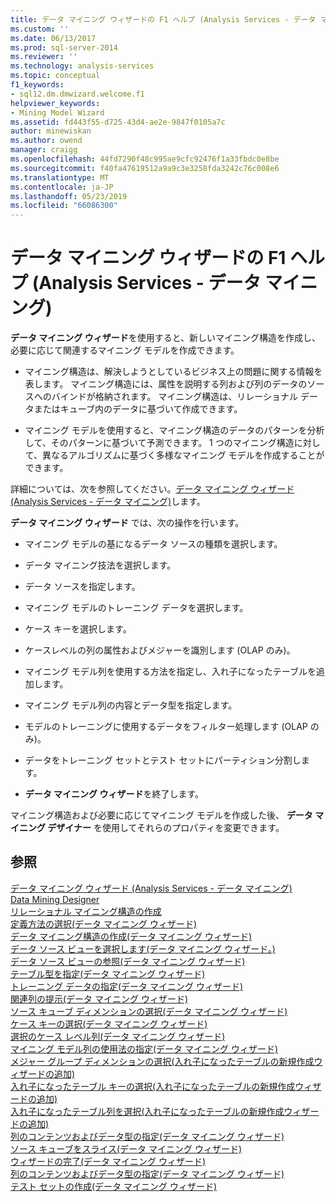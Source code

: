 ```yaml
---
title: データ マイニング ウィザードの F1 ヘルプ (Analysis Services - データ マイニング) |Microsoft Docs
ms.custom: ''
ms.date: 06/13/2017
ms.prod: sql-server-2014
ms.reviewer: ''
ms.technology: analysis-services
ms.topic: conceptual
f1_keywords:
- sql12.dm.dmwizard.welcome.f1
helpviewer_keywords:
- Mining Model Wizard
ms.assetid: fd443f55-d725-43d4-ae2e-9847f0105a7c
author: minewiskan
ms.author: owend
manager: craigg
ms.openlocfilehash: 44fd7290f48c995ae9cfc92476f1a33fbdc0e8be
ms.sourcegitcommit: f40fa47619512a9a9c3e3258fda3242c76c008e6
ms.translationtype: MT
ms.contentlocale: ja-JP
ms.lasthandoff: 05/23/2019
ms.locfileid: "66086300"
---
```

# <a name="data-mining-wizard-f1-help-analysis-services---data-mining"></a>データ マイニング ウィザードの F1 ヘルプ (Analysis Services - データ マイニング)
  **データ マイニング ウィザード**を使用すると、新しいマイニング構造を作成し、必要に応じて関連するマイニング モデルを作成できます。  
  
-   マイニング構造は、解決しようとしているビジネス上の問題に関する情報を表します。 マイニング構造には、属性を説明する列および列のデータのソースへのバインドが格納されます。 マイニング構造は、リレーショナル データまたはキューブ内のデータに基づいて作成できます。  
  
-   マイニング モデルを使用すると、マイニング構造のデータのパターンを分析して、そのパターンに基づいて予測できます。 1 つのマイニング構造に対して、異なるアルゴリズムに基づく多様なマイニング モデルを作成することができます。  
  
 詳細については、次を参照してください。[データ マイニング ウィザード&#40;Analysis Services - データ マイニング&#41;](data-mining/data-mining-wizard-analysis-services-data-mining.md)します。  
  
 **データ マイニング ウィザード** では、次の操作を行います。  
  
-   マイニング モデルの基になるデータ ソースの種類を選択します。  
  
-   データ マイニング技法を選択します。  
  
-   データ ソースを指定します。  
  
-   マイニング モデルのトレーニング データを選択します。  
  
-   ケース キーを選択します。  
  
-   ケースレベルの列の属性およびメジャーを識別します (OLAP のみ)。  
  
-   マイニング モデル列を使用する方法を指定し、入れ子になったテーブルを追加します。  
  
-   マイニング モデル列の内容とデータ型を指定します。  
  
-   モデルのトレーニングに使用するデータをフィルター処理します  (OLAP のみ)。  
  
-   データをトレーニング セットとテスト セットにパーティション分割します。  
  
-   **データ マイニング ウィザード**を終了します。  
  
 マイニング構造および必要に応じてマイニング モデルを作成した後、 **データ マイニング デザイナー** を使用してそれらのプロパティを変更できます。  
  
## <a name="see-also"></a>参照  
 [データ マイニング ウィザード (Analysis Services - データ マイニング)](data-mining/data-mining-wizard-analysis-services-data-mining.md)   
 [Data Mining Designer](data-mining/data-mining-designer.md)   
 [リレーショナル マイニング構造の作成](data-mining/create-a-relational-mining-structure.md)   
 [定義方法の選択&#40;データ マイニング ウィザード&#41;](select-the-definition-method-data-mining-wizard.md)   
 [データ マイニング構造の作成&#40;データ マイニング ウィザード&#41;](create-the-data-mining-structure-data-mining-wizard.md)   
 [データ ソース ビューを選択します&#40;データ マイニング ウィザード。&#41;](select-data-source-view-data-mining-wizard.md)   
 [データ ソース ビューの参照&#40;データ マイニング ウィザード&#41;](browse-data-source-view-data-mining-wizard.md)   
 [テーブル型を指定&#40;データ マイニング ウィザード&#41;](specify-table-types-data-mining-wizard.md)   
 [トレーニング データの指定&#40;データ マイニング ウィザード&#41;](specify-the-training-data-data-mining-wizard.md)   
 [関連列の提示&#40;データ マイニング ウィザード&#41;](suggest-related-columns-data-mining-wizard.md)   
 [ソース キューブ ディメンションの選択&#40;データ マイニング ウィザード&#41;](select-the-source-cube-dimension-data-mining-wizard.md)   
 [ケース キーの選択&#40;データ マイニング ウィザード&#41;](select-the-case-key-data-mining-wizard.md)   
 [選択のケース レベル列&#40;データ マイニング ウィザード&#41;](select-case-level-columns-data-mining-wizard.md)   
 [マイニング モデル列の使用法の指定&#40;データ マイニング ウィザード&#41;](specify-mining-model-column-usage-data-mining-wizard.md)   
 [メジャー グループ ディメンションの選択&#40;入れ子になったテーブルの新規作成ウィザードの追加&#41;](select-a-measure-group-dimension-add-new-nested-table-wizard.md)   
 [入れ子になったテーブル キーの選択&#40;入れ子になったテーブルの新規作成ウィザードの追加&#41;](select-nested-table-key-add-new-nested-table-wizard.md)   
 [入れ子になったテーブル列を選択&#40;入れ子になったテーブルの新規作成ウィザードの追加&#41;](select-nested-table-columns-add-new-nested-table-wizard.md)   
 [列のコンテンツおよびデータ型の指定&#40;データ マイニング ウィザード&#41;](specify-the-column-s-content-and-data-type-data-mining-wizard.md)   
 [ソース キューブをスライス&#40;データ マイニング ウィザード&#41;](slice-source-cube-data-mining-wizard.md)   
 [ウィザードの完了&#40;データ マイニング ウィザード&#41;](completing-the-wizard-data-mining-wizard.md)   
 [列のコンテンツおよびデータ型の指定&#40;データ マイニング ウィザード&#41;](specify-column-content-and-data-type-data-mining-wizard.md)   
 [テスト セットの作成&#40;データ マイニング ウィザード&#41;](create-testing-set-data-mining-wizard.md)  
  
  
